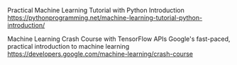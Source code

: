 Practical Machine Learning Tutorial with Python Introduction
https://pythonprogramming.net/machine-learning-tutorial-python-introduction/

Machine Learning Crash Course
with TensorFlow APIs
Google's fast-paced, practical introduction to machine learning
https://developers.google.com/machine-learning/crash-course

